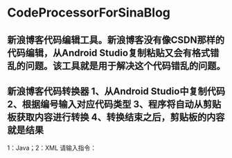 # CodeProcessorForSinaBlog
新浪博客代码编辑工具。新浪博客没有像CSDN那样的代码编辑，从Android Studio复制粘贴又会有格式错乱的问题。该工具就是用于解决这个代码错乱的问题。
--------------------------------------------
新浪博客代码转换器
1、从Android Studio中复制代码
2、根据编号输入对应代码类型
3、程序将自动从剪贴板获取内容进行转换
4、转换结束之后，剪贴板的内容就是结果
--------------------------------------------
1：Java；2：XML
请输入指令：
